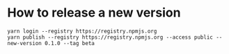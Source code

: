 # How to release a new version

```
yarn login --registry https://registry.npmjs.org
yarn publish --registry https://registry.npmjs.org --access public --new-version 0.1.0 --tag beta
```
